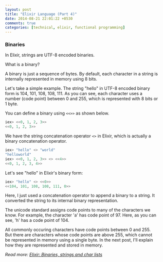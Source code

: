 ```yaml
---
layout: post
title: "Elixir Language (Part 4)"
date: 2014-08-21 22:01:22 +0530
comments: true
categories: [technical, elixir, functional programming]
---
```


### Binaries

In Elixir, strings are UTF-8 encoded binaries.

What is a binary?

A binary is just a sequence of bytes.  By default, each character in a string is internally represented in memory using 8 bits.

Let's take a simple example. The string "hello" in UTF-8 encoded binary form is 104, 101, 108, 108, 111. As you can see, each character uses a number (code point) between 0 and 255, which is represented with 8 bits or 1 byte.

You can define a binary using `<<>>` as shown below.

``` elixir
iex> <<0, 1, 2, 3>>
<<0, 1, 2, 3>>
```

We have the string concatenation operator `<>` in Elixir, which is actually a binary concatenation operator.

``` elixir
iex> "hello" <> "world"
"helloworld"
iex> <<0, 1, 2, 3>> <> <<4>>
<<0, 1, 2, 3, 4>>
```

Let's see "hello" in Elixir's binary form:

``` elixir
iex> "hello" <> <<0>>
<<104, 101, 108, 108, 111, 0>>
```

Here, I just used a concatenation operator to append a binary to a string. It converted the string to its internal binary representation.

The unicode standard assigns code points to many of the characters we know. For example, the character 'a' has code point of 97. Here, as you can see, 'h' has a code point of 104.

All commonly occuring characters have code points between 0 and 255. But there are characters whose code points are above 255, which cannot be represented in memory using a single byte. In the next post, I'll explain how they are represented and stored in memory.

*Read more: [Elixir: Binaries, strings and char lists][binaries]*

[binaries]: http://elixir-lang.org/getting_started/6.html       
